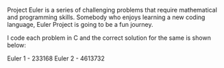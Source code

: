 Project Euler is a series of challenging problems that require mathematical and programming skills. Somebody who enjoys learning a new coding language, Euler Project is going to be a fun journey.

I code each problem in C and the correct solution for the same is shown below:

Euler 1 - 233168
Euler 2 - 4613732
